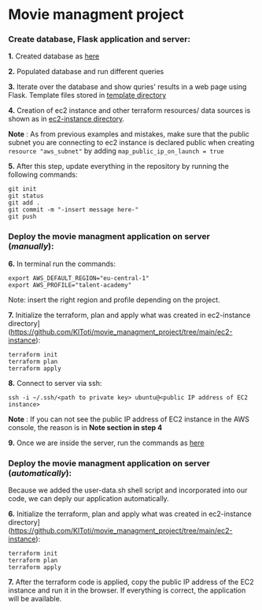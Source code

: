 # Movie managment project
### Create database, Flask application and server: 

__1.__  Created database as [here](https://github.com/cloudreach/talent-academy/blob/main/07_database.md)

 __2.__ Populated database and run different queries

 __3.__ Iterate over the database and show quries' results in a web page using Flask. Template files stored in [template directory](https://github.com/KlToti/movie_managment_project/tree/main/templates)
 
 __4.__ Creation of ec2 instance and other terraform resources/ data sources is shown as in [ec2-instance directory](https://github.com/KlToti/movie_managment_project/tree/main/ec2-instance).
 
 **Note** : As from previous examples and mistakes, make sure that the public subnet you are connecting to ec2 instance is declared public when creating 
 ```resource "aws_subnet"``` by adding ```map_public_ip_on_launch = true ```
 
 __5.__ After this step, update everything in the repository by running the following commands:
 
 ```
git init
git status
git add .
git commit -m "-insert message here-"
git push
```
### Deploy the movie managment application on server (*manually*):

__6.__ In terminal run the commands:
```
export AWS_DEFAULT_REGION="eu-central-1"
export AWS_PROFILE="talent-academy" 
```
Note: insert the right region and profile depending on the project.

__7.__ Initialize the terraform, plan and apply what was created in ec2-instance directory](https://github.com/KlToti/movie_managment_project/tree/main/ec2-instance):
```
terraform init
terraform plan
terraform apply
```
__8.__ Connect to server via ssh:
```
ssh -i ~/.ssh/<path to private key> ubuntu@<public IP address of EC2 instance>
```

**Note** : If you can not see the public IP address of EC2 instance in the AWS console, the reason is in **Note section in step 4**

__9.__ Once we are inside the server, run the commands as [here](https://github.com/KlToti/movie_managment_project/blob/main/ec2-instance/user-data.sh) 


### Deploy the movie managment application on server (*automatically*):
Because we added the user-data.sh shell script and incorporated into our code, we can deply our application automatically.

__6.__ Initialize the terraform, plan and apply what was created in ec2-instance directory](https://github.com/KlToti/movie_managment_project/tree/main/ec2-instance):
```
terraform init
terraform plan
terraform apply
```
__7.__ After the terraform code is applied, copy the public IP address of the EC2 instance and run it in the browser. If everything is correct, the application will be available.
